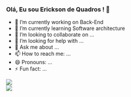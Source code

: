 ### Olá, Eu sou Erickson de Quadros ! 👋


- 🔭 I’m currently working on Back-End
- 🌱 I’m currently learning Software architecture
- 👯 I’m looking to collaborate on ...
- 🤔 I’m looking for help with ...
- 💬 Ask me about ...
- 📫 How to reach me: ...
- 😄 Pronouns: ...
- ⚡ Fun fact: ...
<picture>
  <source
    srcset="https://github-readme-stats.vercel.app/api?username=Erickson-de-Quadros-s&show_icons=true&theme=dark"
    media="(prefers-color-scheme: dark)"
  />
  <source
    srcset="https://github-readme-stats.vercel.app/api?username=Erickson-de-Quadros-s&show_icons=true"
    media="(prefers-color-scheme: light), (prefers-color-scheme: no-preference)"
  />
  <img src="https://github-readme-stats.vercel.app/api?username=Erickson-de-Quadros-s&show_icons=true" />
</picture>

<br>
<picture>
  <source
    srcset="https://github-readme-stats.vercel.app/api/top-langs/?username=Erickson-de-Quadros-s&layout=compact&theme=dark"
    media="(prefers-color-scheme: dark)"
  />
  <source
    srcset="https://github-readme-stats.vercel.app/api/top-langs/?username=Erickson-de-Quadros-s&layout=compact"
    media="(prefers-color-scheme: light), (prefers-color-scheme: no-preference)"
  />
  <img src="https://github-readme-stats.vercel.app/api?username=Erickson-de-Quadros-s&show_icons=true" />
</picture>

